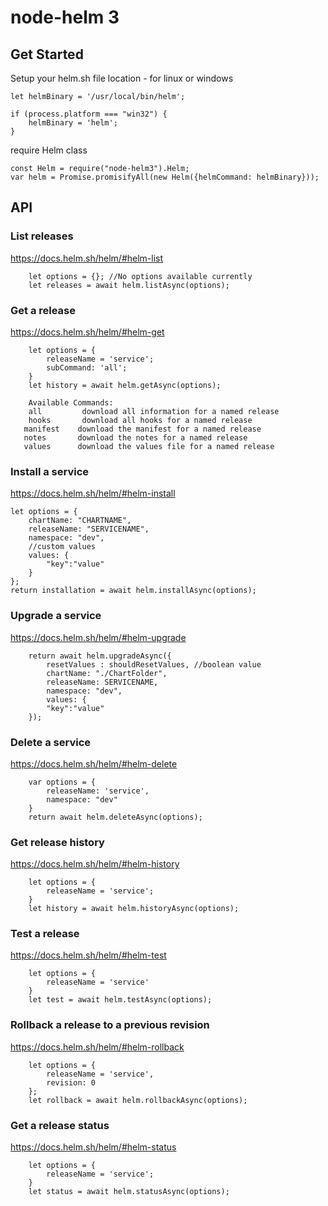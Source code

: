 # node-helm 3

## Get Started

Setup your helm.sh file location - for linux or windows
```
let helmBinary = '/usr/local/bin/helm';

if (process.platform === "win32") {
    helmBinary = 'helm';
}
```

require Helm class
```
const Helm = require("node-helm3").Helm;
var helm = Promise.promisifyAll(new Helm({helmCommand: helmBinary}));
```

## API

### List releases
https://docs.helm.sh/helm/#helm-list
```
    let options = {}; //No options available currently
    let releases = await helm.listAsync(options);  
```

### Get a release
https://docs.helm.sh/helm/#helm-get
```
    let options = {
        releaseName = 'service';
        subCommand: 'all';
    }
    let history = await helm.getAsync(options);  
```
```
    Available Commands:
    all         download all information for a named release
    hooks       download all hooks for a named release
   manifest    download the manifest for a named release
   notes       download the notes for a named release
   values      download the values file for a named release 
```

### Install a service
https://docs.helm.sh/helm/#helm-install
```
let options = {
    chartName: "CHARTNAME",
    releaseName: "SERVICENAME",        
    namespace: "dev",        
    //custom values
    values: {
        "key":"value"
    }
};
return installation = await helm.installAsync(options);  
```


### Upgrade a service
https://docs.helm.sh/helm/#helm-upgrade
```
    return await helm.upgradeAsync({
        resetValues : shouldResetValues, //boolean value
        chartName: "./ChartFolder",
        releaseName: SERVICENAME,
        namespace: "dev",
        values: {
        "key":"value"
    });  
```

### Delete a service
https://docs.helm.sh/helm/#helm-delete
```
    var options = {
        releaseName: 'service',
        namespace: "dev"
    }
    return await helm.deleteAsync(options);
```

### Get release history
https://docs.helm.sh/helm/#helm-history
```    
    let options = {
        releaseName = 'service';
    }
    let history = await helm.historyAsync(options);  
```

### Test a release
https://docs.helm.sh/helm/#helm-test
```    
    let options = {
        releaseName = 'service'
    }
    let test = await helm.testAsync(options);  
```


### Rollback a release to a previous revision
https://docs.helm.sh/helm/#helm-rollback
```    
    let options = {
        releaseName = 'service',
        revision: 0
    };
    let rollback = await helm.rollbackAsync(options);  
```


### Get a release status
https://docs.helm.sh/helm/#helm-status
```    
    let options = {
        releaseName = 'service';
    }
    let status = await helm.statusAsync(options);  
```
